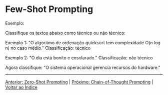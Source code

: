 # Few-Shot Prompting

Exemplo:

Classifique os textos abaixo como técnico ou não técnico:

Exemplo 1:
"O algoritmo de ordenação quicksort tem complexidade O(n log n) no caso médio."
Classificação: técnico

Exemplo 2:
"O dia está bonito e ensolarado."
Classificação: não técnico

Agora classifique:
"O sistema operacional gerencia recursos do hardware."

---

[Anterior: Zero-Shot Prompting](01_zero_shot.md) | [Próximo: Chain-of-Thought Prompting](03_chain_of_thought.md) | [Voltar ao Índice](../README.md)
